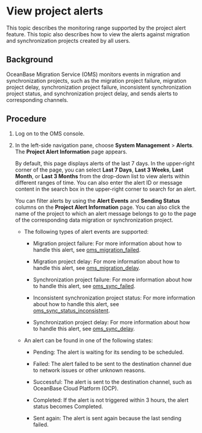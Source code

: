 # View project alerts

This topic describes the monitoring range supported by the project alert feature. This topic also describes how to view the alerts against migration and synchronization projects created by all users.

## Background

OceanBase Migration Service (OMS) monitors events in migration and synchronization projects, such as the migration project failure, migration project delay, synchronization project failure, inconsistent synchronization project status, and synchronization project delay, and sends alerts to corresponding channels.

## Procedure

1. Log on to the OMS console.

2. In the left-side navigation pane, choose **System Management** \> **Alerts**. The **Project Alert Information** page appears.

   By default, this page displays alerts of the last 7 days. In the upper-right corner of the page, you can select **Last 7 Days**, **Last 3 Weeks**, **Last Month**, or **Last 3 Months** from the drop-down list to view alerts within different ranges of time. You can also enter the alert ID or message content in the search box in the upper-right corner to search for an alert.

   You can filter alerts by using the **Alert Events** and **Sending Status** columns on the **Project Alert Information** page. You can also click the name of the project to which an alert message belongs to go to the page of the corresponding data migration or synchronization project.

   * The following types of alert events are supported:

     * Migration project failure: For more information about how to handle this alert, see [oms_migration_failed](../../12.reference-guide/3.alarm-reference/4.oms-migration-failed.md).

     * Migration project delay: For more information about how to handle this alert, see [oms_migration_delay](../../12.reference-guide/3.alarm-reference/5.oms-migration-delay.md).

     * Synchronization project failure: For more information about how to handle this alert, see [oms_sync_failed](../../12.reference-guide/3.alarm-reference/6.oms-sync-failed.md).

     * Inconsistent synchronization project status: For more information about how to handle this alert, see [oms_sync_status_inconsistent](../../12.reference-guide/3.alarm-reference/7.oms-sync-status-inconsistent.md).

     * Synchronization project delay: For more information about how to handle this alert, see [oms_sync_delay](../../12.reference-guide/3.alarm-reference/8.oms-sync-delay.md).

   * An alert can be found in one of the following states:

     * Pending: The alert is waiting for its sending to be scheduled.

     * Failed: The alert failed to be sent to the destination channel due to network issues or other unknown reasons.

     * Successful: The alert is sent to the destination channel, such as OceanBase Cloud Platform (OCP).

     * Completed: If the alert is not triggered within 3 hours, the alert status becomes Completed.

     * Sent again: The alert is sent again because the last sending failed.
